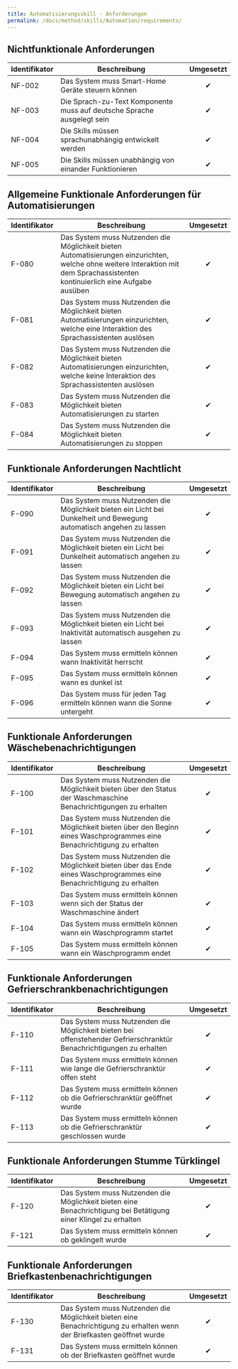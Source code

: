 ```yaml
---
title: Automatisierungsskill - Anforderungen
permalink: /docs/method/skills/Automation/requirements/
---
```


## Nichtfunktionale Anforderungen

| Identifikator | Beschreibung                                                                                                  | Umgesetzt |
|--------|------------------------------------------------------------------------|:---:|
NF-002 |	Das System muss Smart-Home Geräte steuern können | ✔ |
| NF-003 | Die Sprach-zu-Text Komponente muss auf deutsche Sprache ausgelegt sein | ✔ |
| NF-004 | Die Skills müssen sprachunabhängig entwickelt werden                   | ✔ |
| NF-005 | Die Skills müssen unabhängig von einander Funktionieren                | ✔ |


## Allgemeine Funktionale Anforderungen für Automatisierungen

| Identifikator | Beschreibung                                                                                                                                                      | Umgesetzt |
|---|---|:---:|
| F-080 | Das System muss Nutzenden die Möglichkeit bieten Automatisierungen einzurichten, welche ohne weitere Interaktion mit dem Sprachassistenten kontinuierlich eine Aufgabe ausüben | ✔ |
| F-081 | Das System muss Nutzenden die Möglichkeit bieten Automatisierungen einzurichten, welche eine Interaktion des Sprachassistenten auslösen | ✔ |
| F-082 | Das System muss Nutzenden die Möglichkeit bieten Automatisierungen einzurichten, welche keine Interaktion des Sprachassistenten auslösen | ✔ |
| F-083 | Das System muss Nutzenden die Möglichkeit bieten Automatisierungen zu starten | ✔ |
| F-084 | Das System muss Nutzenden die Möglichkeit bieten Automatisierungen zu stoppen | ✔ |

 
## Funktionale Anforderungen Nachtlicht
| Identifikator | Beschreibung | Umgesetzt |
|---|---|:---:|
| F-090 |  Das System muss Nutzenden die Möglichkeit bieten ein Licht bei Dunkelheit und Bewegung automatisch angehen zu lassen | ✔ |
| F-091 | Das System muss Nutzenden die Möglichkeit bieten ein Licht bei Dunkelheit automatisch angehen zu lassen | ✔ |
| F-092 | Das System muss Nutzenden die Möglichkeit bieten ein Licht bei Bewegung automatisch angehen zu lassen | ✔ |
| F-093 | Das System muss Nutzenden die Möglichkeit bieten ein Licht bei Inaktivität automatisch ausgehen zu lassen | ✔ |
| F-094 | Das System muss ermitteln können wann Inaktivität herrscht | ✔ |
| F-095 | Das System muss ermitteln können wann es dunkel ist | ✔ |
| F-096 | Das System muss für jeden Tag ermitteln können wann die Sonne untergeht | ✔ |


## Funktionale Anforderungen Wäschebenachrichtigungen
| Identifikator | Beschreibung     | Umgesetzt                                                                                                        |
|---|---|:---:|
| F-100 | Das System muss Nutzenden die Möglichkeit bieten über den Status der Waschmaschine Benachrichtigungen zu erhalten | ✔ |
| F-101 | Das System muss Nutzenden die Möglichkeit bieten über den Beginn eines Waschprogrammes eine Benachrichtigung zu erhalten | ✔ |
| F-102 | Das System muss Nutzenden die Möglichkeit bieten über das Ende eines Waschprogrammes eine Benachrichtigung zu erhalten | ✔ |
| F-103 | Das System muss ermitteln können wenn sich der Status der Waschmaschine ändert | ✔ |
| F-104 | Das System muss ermitteln können wann ein Waschprogramm startet | ✔ |
| F-105 | Das System muss ermitteln können wann ein Waschprogramm endet | ✔ |


## Funktionale Anforderungen Gefrierschrankbenachrichtigungen
| Identifikator | Beschreibung | Umgesetzt                                                                                                         |
|---|---|:---:|
| F-110 | Das System muss Nutzenden die Möglichkeit bieten bei offenstehender Gefrierschranktür Benachrichtigungen zu erhalten | ✔ |
| F-111 | Das System muss ermitteln können wie lange die Gefrierschranktür offen steht | ✔ |
| F-112 | Das System muss ermitteln können ob die Gefrierschranktür geöffnet wurde | ✔ |
| F-113 | Das System muss ermitteln können ob die Gefrierschranktür geschlossen wurde | ✔ |


## Funktionale Anforderungen Stumme Türklingel
| Identifikator | Beschreibung |Umgesetzt                                                                                                       |
|---|---|:---:|
| F-120 | Das System muss Nutzenden die Möglichkeit bieten eine Benachrichtigung bei Betätigung einer Klingel zu erhalten | ✔ |
| F-121 | Das System muss ermitteln können ob geklingelt wurde | ✔ |

## Funktionale Anforderungen Briefkastenbenachrichtigungen 
| Identifikator | Beschreibung   |Umgesetzt                                                                                                        |
|---|---|:---:|
| F-130 | Das System muss Nutzenden die Möglichkeit bieten eine Benachrichtigung zu erhalten wenn der Briefkasten geöffnet wurde | ✔ |
| F-131 | Das System muss ermitteln können ob der Briefkasten geöffnet wurde | ✔ |
